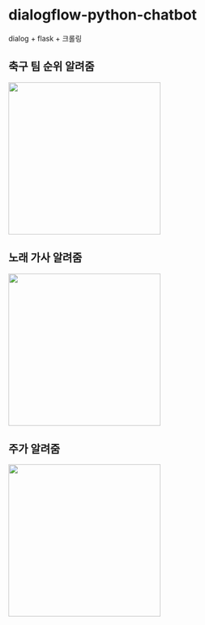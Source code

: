 # dialogflow-python-chatbot
dialog + flask + 크롤링

## 축구 팀 순위 알려줌
<img src="https://user-images.githubusercontent.com/77336125/121510591-c2c01880-ca22-11eb-815a-7ad5641da962.PNG" width=300px>

## 노래 가사 알려줌
<img src="https://user-images.githubusercontent.com/77336125/121510602-c5227280-ca22-11eb-808f-2d932d90ba98.PNG" width=300px>

## 주가 알려줌
<img src="https://user-images.githubusercontent.com/77336125/121510609-c6ec3600-ca22-11eb-8804-ec9302c8d074.PNG" width=300px>
